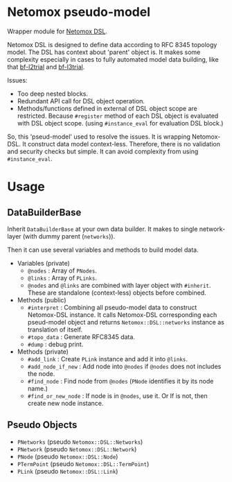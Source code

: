 # Netomox pseudo-model
Wrapper module for [Netomox DSL](https://github.com/corestate55/netomox/blob/develop/dsl.md).

Netomox DSL is designed to define data according to RFC 8345 topology model.
The DSL has context about 'parent' object is.
It makes some complexity especially in  cases to fully automated model data building,
like that [bf-l2trial](../bf_l2trial/info.md) and [bf-l3trial](../bf_l3trial/info.md).

Issues:
* Too deep nested blocks.
* Redundant API call for DSL object operation.
* Methods/functions defined in external of DSL object scope are restricted.
  Because `#register` method of each DSL object is evaluated with DSL object scope.
  (using `#instance_eval` for evaluation DSL block.)

So, this 'pseud-model' used to resolve the issues.
It is wrapping Netomox-DSL.
It construct data model context-less.
Therefore, there is no validation and security checks but simple.
It can avoid complexity from using `#instance_eval`.


# Usage

## DataBuilderBase

Inherit `DataBuilderBase` at your own data builder.
It makes to single network-layer (with dummy parent (`networks`)).

Then it can use several variables and methods to build model data.

* Variables (private)
  * `@nodes` : Array of `PNodes`.
  * `@links` : Array of `PLinks`.
  * `@nodes` and `@links` are combined with layer object with `#inherit`.
    These are standalone (context-less) objects before combined.
* Methods (public)
  * `#interpret` : Combining all pseudo-model data to construct Netomox-DSL instance.
    It calls Netomox-DSL corresponding each pseud-model object
    and returns `Netomox::DSL::networks` instance as translation of itself.
  * `#topo_data` : Generate RFC8345 data.
  * `#dump` : debug print.
* Methods (private)
  * `#add_link` : Create `PLink` instance and add it into `@links`.
  * `#add_node_if_new` : Add node into `@nodes` if `@nodes` does not includes the node.
  * `#find_node` : Find node from `@nodes` (`PNode` identifies it by its node name.)
  * `#find_or_new_node` : If node is in `@nodes`, use it. Or If is not, then create new node instance.

## Pseudo Objects
* `PNetworks` (pseudo `Netomox::DSL::Networks`)
* `PNetwork` (pseudo `Netomox::DSL::Network`)
* `PNode` (pseudo `Netomox::DSL::Node`)
* `PTermPoint` (pseudo `Netomox::DSL::TermPoint`)
* `PLink` (pseudo `Netomox::DSL::Link`)
